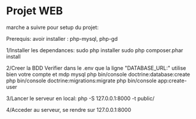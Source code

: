 # Projet WEB

marche a suivre pour setup du projet:

Prerequis:
	avoir installer : php-mysql, php-gd

1/Installer les dependances:
	sudo php installer
	sudo php composer.phar install

2/Creer la BDD
	Verifier dans le .env que la ligne "DATABASE_URL:" utilise bien votre compte et mdp  mysql
    php bin/console doctrine:database:create
    php bin/console doctrine:migrations:migrate
	php bin/console app:create-user

3/Lancer le serveur en local:
php -S 127.0.0.1:8000 -t public/

4/Acceder au serveur, se rendre sur 127.0.0.1:8000

